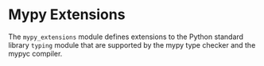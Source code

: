 Mypy Extensions
===============

The `mypy_extensions` module defines extensions to the Python standard
library `typing` module that are supported by the mypy type checker and
the mypyc compiler.

